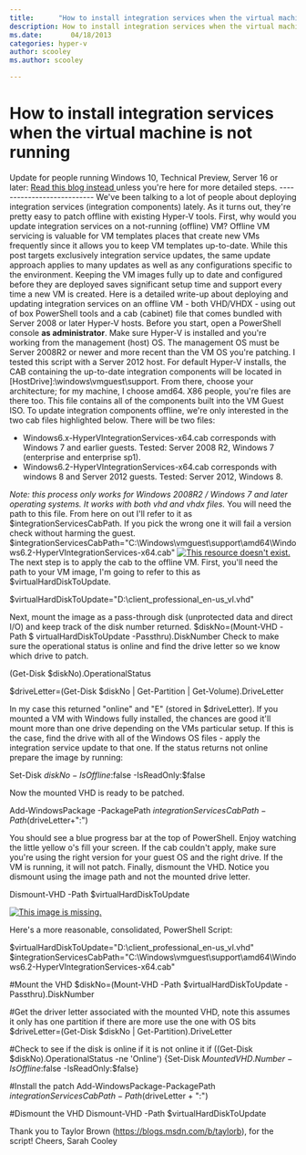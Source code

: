 ```yaml
---
title:      "How to install integration services when the virtual machine is not running"
description: How to install integration services when the virtual machine is not running
ms.date:       04/18/2013
categories: hyper-v
author: scooley
ms.author: scooley

---
```


# How to install integration services when the virtual machine is not running

Update for people running Windows 10, Technical Preview, Server 16 or later: [Read this blog instead ](/virtualization/community/team-blog/2015/20150724-integration-components-available-for-virtual-machines-not-connected-to-windows-update)unless you're here for more detailed steps. \--------------------------- We've been talking to a lot of people about deploying integration services (integration components) lately. As it turns out, they're pretty easy to patch offline with existing Hyper-V tools. First, why would you update integration services on a not-running (offline) VM? Offline VM servicing is valuable for VM templates places that create new VMs frequently since it allows you to keep VM templates up-to-date. While this post targets exclusively integration service updates, the same update approach applies to many updates as well as any configurations specific to the environment. Keeping the VM images fully up to date and configured before they are deployed saves significant setup time and support every time a new VM is created. Here is a detailed write-up about deploying and updating integration services on an offline VM - both VHD/VHDX - using out of box PowerShell tools and a cab (cabinet) file that comes bundled with Server 2008 or later Hyper-V hosts. Before you start, open a PowerShell console **as administrator**. Make sure Hyper-V is installed and you're working from the management (host) OS. The management OS must be Server 2008R2 or newer and more recent than the VM OS you're patching. I tested this script with a Server 2012 host. For default Hyper-V installs, the CAB containing the up-to-date integration components will be located in [HostDrive]:\windows\vmguest\support. From there, choose your architecture; for my machine, I choose amd64. X86 people, you're files are there too. This file contains all of the components built into the VM Guest ISO. To update integration components offline, we're only interested in the two cab files highlighted below. There will be two files: 

  * Windows6.x-HyperVIntegrationServices-x64.cab corresponds with Windows 7 and earlier guests. Tested: Server 2008 R2, Windows 7 (enterprise and enterprise sp1).
  * Windows6.2-HyperVIntegrationServices-x64.cab corresponds with windows 8 and Server 2012 guests. Tested: Server 2012, Windows 8.

_Note: this process only works for Windows 2008R2 / Windows 7 and later operating systems. It works with both vhd and vhdx files._ You will need the path to this file. From here on out I'll refer to it as $integrationServicesCabPath. If you pick the wrong one it will fail a version check without harming the guest.  $integrationServicesCabPath="C:\Windows\vmguest\support\amd64\Windows6.2-HyperVIntegrationServices-x64.cab" [![This resource doesn't exist.](https://msdnshared.blob.core.windows.net/media/TNBlogsFS/prod.evol.blogs.technet.com/CommunityServer.Blogs.Components.WeblogFiles/00/00/00/50/45/0250.shot1.png)](https://msdnshared.blob.core.windows.net/media/TNBlogsFS/prod.evol.blogs.technet.com/CommunityServer.Blogs.Components.WeblogFiles/00/00/00/50/45/0250.shot1.png) The next step is to apply the cab to the offline VM. First, you'll need the path to your VM image, I'm going to refer to this as $virtualHardDiskToUpdate. 

$virtualHardDiskToUpdate="D:\client_professional_en-us_vl.vhd"

Next, mount the image as a pass-through disk (unprotected data and direct I/O) and keep track of the disk number returned. $diskNo=(Mount-VHD -Path $ virtualHardDiskToUpdate -Passthru).DiskNumber Check to make sure the operational status is online and find the drive letter so we know which drive to patch. 

(Get-Disk $diskNo).OperationalStatus

$driveLetter=(Get-Disk $diskNo | Get-Partition | Get-Volume).DriveLetter

In my case this returned "online" and "E" (stored in $driveLetter). If you mounted a VM with Windows fully installed, the chances are good it'll mount more than one drive depending on the VMs particular setup. If this is the case, find the drive with all of the Windows OS files - apply the integration service update to that one. If the status returns not online prepare the image by running: 

Set-Disk $diskNo -IsOffline:$false -IsReadOnly:$false

Now the mounted VHD is ready to be patched. 

Add-WindowsPackage -PackagePath $integrationServicesCabPath -Path ($driveLetter+":\")

You should see a blue progress bar at the top of PowerShell. Enjoy watching the little yellow o's fill your screen. If the cab couldn't apply, make sure you're using the right version for your guest OS and the right drive. If the VM is running, it will not patch. Finally, dismount the VHD. Notice you dismount using the image path and not the mounted drive letter. 

Dismount-VHD -Path $virtualHardDiskToUpdate

[![This image is missing.](https://msdnshared.blob.core.windows.net/media/TNBlogsFS/prod.evol.blogs.technet.com/CommunityServer.Blogs.Components.WeblogFiles/00/00/00/50/45/1121.shot2.png)](https://msdnshared.blob.core.windows.net/media/TNBlogsFS/prod.evol.blogs.technet.com/CommunityServer.Blogs.Components.WeblogFiles/00/00/00/50/45/1121.shot2.png)

Here's a more reasonable, consolidated, PowerShell Script: 

$virtualHardDiskToUpdate="D:\client_professional_en-us_vl.vhd" $integrationServicesCabPath="C:\Windows\vmguest\support\amd64\Windows6.2-HyperVIntegrationServices-x64.cab"

#Mount the VHD $diskNo=(Mount-VHD -Path $virtualHardDiskToUpdate -Passthru).DiskNumber

#Get the driver letter associated with the mounted VHD, note this assumes it only has one partition if there are more use the one with OS bits $driveLetter=(Get-Disk $diskNo | Get-Partition).DriveLetter

#Check to see if the disk is online if it is not online it if ((Get-Disk $diskNo).OperationalStatus -ne 'Online') {Set-Disk $MountedVHD.Number -IsOffline:$false -IsReadOnly:$false}

#Install the patch Add-WindowsPackage-PackagePath $integrationServicesCabPath -Path ($driveLetter \+ ":\")

#Dismount the VHD Dismount-VHD -Path $virtualHardDiskToUpdate

Thank you to Taylor Brown (<https://blogs.msdn.com/b/taylorb>), for the script! Cheers, Sarah Cooley
